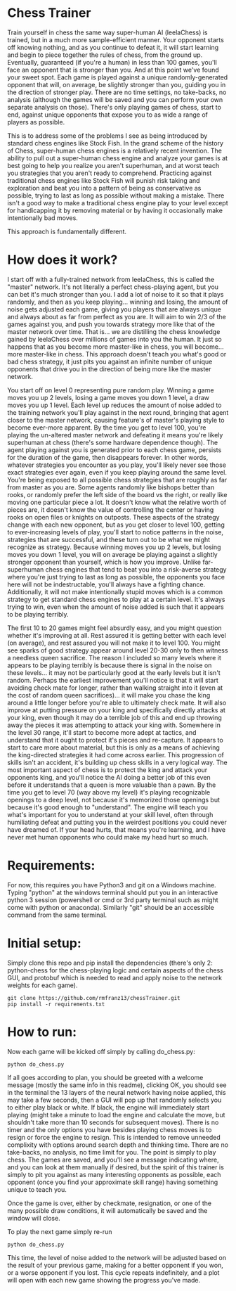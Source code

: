 # Chess Trainer 

Train yourself in chess the same way super-human AI (leelaChess) is trained, but in a much more sample-efficient manner. Your opponent starts off knowing nothing, and as you continue to defeat it, it will start learning and begin to piece together the rules of chess, from the ground up. Eventually, guaranteed (if you're a human) in less than 100 games, you'll face an opponent that is stronger than you. And at this point we've found your sweet spot. Each game is played against a unique randomly-generated opponent that will, on average, be slightly stronger than you, guiding you in the direction of stronger play. There are no time settings, no take-backs, no analysis (although the games will be saved and you can perform your own separate analysis on those). There's only playing games of chess, start to end, against unique opponents that expose you to as wide a range of players as possible. 

This is to address some of the problems I see as being introduced by standard chess engines like Stock Fish. In the grand scheme of the history of Chess, super-human chess engines is a relatively recent invention. The ability to pull out a super-human chess engine and analyze your games is at best going to help you realize you aren't superhuman, and at worst teach you strategies that you aren't ready to comprehend. Practicing against traditional chess engines like Stock Fish will punish risk taking and exploration and beat you into a pattern of being as conservative as possible, trying to last as long as possible without making a mistake. There isn't a good way to make a traditional chess engine play to your level except for handicapping it by removing material or by having it occasionally make intentionally bad moves.

This approach is fundamentally different. 

# How does it work?

I start off with a fully-trained network from leelaChess, this is called the "master" network. It's not literally a perfect chess-playing agent, but you can bet it's much stronger than you. I add a lot of noise to it so that it plays randomly, and then as you keep playing... winning and losing, the amount of noise gets adjusted each game, giving you players that are always unique and always about as far from perfect as you are. It will aim to win 2/3 of the games against you, and push you towards strategy more like that of the master network over time. That is... we are distilling the chess knowledge gained by leelaChess over millions of games into you the human. It just so happens that as you become more master-like in chess, you will become... more master-like in chess. This approach doesn't teach you what's good or bad chess strategy, it just pits you against an infinite number of unique opponents that drive you in the direction of being more like the master network.

You start off on level 0 representing pure random play. Winning a game moves you up 2 levels, losing a game moves you down 1 level, a draw moves you up 1 level. Each level up reduces the amount of noise added to the training network you'll play against in the next round, bringing that agent closer to the master network, causing feature's of master's playing style to become ever-more apparent. By the time you get to level 100, you're playing the un-altered master network and defeating it means you're likely superhuman at chess (there's some hardware dependence though). The agent playing against you is generated prior to each chess game, persists for the duration of the game, then disappears forever. In other words, whatever strategies you encounter as you play, you'll likely never see those exact strategies ever again, even if you keep playing around the same level. You're being exposed to all possible chess strategies that are roughly as far from master as you are. Some agents randomly like bishops better than rooks, or randomly prefer the left side of the board vs the right, or really like moving one particular piece a lot. It doesn't know what the relative worth of pieces are, it doesn't know the value of controlling the center or having rooks on open files or knights on outposts. These aspects of the strategy change with each new opponent, but as you get closer to level 100, getting to ever-increasing levels of play, you'll start to notice patterns in the noise, strategies that are successful, and these turn out to be what we might recognize as strategy. Because winning moves you up 2 levels, but losing moves you down 1 level, you will on average be playing against a slightly stronger opponent than yourself, which is how you improve. Unlike far-superhuman chess engines that tend to beat you into a risk-averse strategy where you're just trying to last as long as possible, the opponents you face here will not be indestructable, you'll always have a fighting chance. Additionally, it will not make intentionally stupid moves which is a common strategy to get standard chess engines to play at a certain level. It's always trying to win, even when the amount of noise added is such that it appears to be playing terribly. 

The first 10 to 20 games might feel absurdly easy, and you might question whether it's improving at all. Rest assured it is getting better with each level (on average), and rest assured you will not make it to level 100. You might see sparks of good strategy appear around level 20-30 only to then witness a needless queen sacrifice. The reason I included so many levels where it appears to be playing terribly is because there is signal in the noise on these levels... it may not be particularly good at the early levels but it isn't random. Perhaps the earliest improvement you'll notice is that it will start avoiding check mate for longer, rather than walking straight into it (even at the cost of random queen sacrifices)... it will make you chase the king around a little longer before you're able to ultimately check mate. It will also improve at putting pressure on your king and specifically directly attacks at your king, even though it may do a terrible job of this and end up throwing away the pieces it was attempting to attack your king with. Somewhere in the level 30 range, it'll start to become more adept at tactics, and understand that it ought to protect it's pieces and re-capture. It appears to start to care more about material, but this is only as a means of achieving the king-directed strategies it had come across earlier. This progression of skills isn't an accident, it's building up chess skills in a very logical way. The most important aspect of chess is to protect the king and attack your opponents king, and you'll notice the AI doing a better job of this even before it understands that a queen is more valuable than a pawn. By the time you get to level 70 (way above my level) it's playing recognizable openings to a deep level, not because it's memorized those openings but because it's good enough to "understand". The engine will teach you what's important for you to understand at your skill level, often through humiliating defeat and putting you in the weirdest positions you could never have dreamed of. If your head hurts, that means you're learning, and I have never met human opponents who could make my head hurt so much.


# Requirements: 

For now, this requires you have Python3 and git on a Windows machine. Typing "python" at the windows terminal should put you in an interactive python 3 session (powershell or cmd or 3rd party terminal such as might come with python or anaconda). Similarly "git" should be an accessible command from the same terminal.

# Initial setup:
Simply clone this repo and pip install the dependencies (there's only 2: python-chess for the chess-playing logic and certain aspects of the chess GUI, and protobuf which is needed to read and apply noise to the network weights for each game).
```
git clone https://github.com/rmfranz13/chessTrainer.git
pip install -r requirements.txt
```

# How to run:
Now each game will be kicked off simply by calling do_chess.py:
```
python do_chess.py
```

If all goes according to plan, you should be greeted with a welcome message (mostly the same info in this readme), clicking OK, you should see in the terminal the 13 layers of the neural network having noise applied, this may take a few seconds, then a GUI will pop up that randomly selects you to either play black or white. If black, the engine will immediately start playing (might take a minute to load the engine and calculate the move, but shouldn't take more than 10 seconds for subsequent moves). There is no timer and the only options you have besides playing chess moves is to resign or force the engine to resign. This is intended to remove unneeded complixity with options around search depth and thinking time. There are no take-backs, no analysis, no time limit for you. The point is simply to play chess. The games are saved, and you'll see a message indicating where, and you can look at them manually if desired, but the spirit of this trainer is simply to pit you against as many interesting opponents as possible, each opponent (once you find your approximate skill range) having something unique to teach you.

Once the game is over, either by checkmate, resignation, or one of the many possible draw conditions, it will automatically be saved and the window will close.

To play the next game simply re-run 
```
python do_chess.py
```

This time, the level of noise added to the network will be adjusted based on the result of your previous game, making for a better opponent if you won, or a worse opponent if you lost. This cycle repeats indefinitely, and a plot will open with each new game showing the progress you've made.
